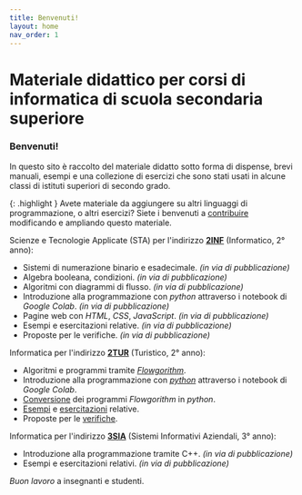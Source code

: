 ```yaml
---
title: Benvenuti!
layout: home
nav_order: 1
---
```


# Materiale didattico per corsi di informatica di scuola secondaria superiore

### Benvenuti!

In questo sito è raccolto del materiale didatto sotto forma di dispense,
brevi manuali, esempi e una collezione di esercizi che sono stati usati
in alcune classi di istituti superiori di secondo grado.

{: .highlight }
Avete materiale da aggiungere su altri linguaggi di programmazione, o altri esercizi?
Siete i benvenuti a [contribuire](contrib.md) modificando e ampliando questo materiale.

Scienze e Tecnologie Applicate (STA) per l'indirizzo **[2INF](2INF/index.md)** (Informatico, 2° anno):

- Sistemi di numerazione binario e esadecimale. _(in via di pubblicazione)_
- Algebra booleana, condizioni. _(in via di pubblicazione)_
- Algoritmi con diagrammi di flusso. _(in via di pubblicazione)_
- Introduzione alla programmazione con _python_ attraverso i notebook di _Google Colab_. _(in via di pubblicazione)_
- Pagine web con _HTML_, _CSS_, _JavaScript_. _(in via di pubblicazione)_
- Esempi e esercitazioni relative. _(in via di pubblicazione)_
- Proposte per le verifiche. _(in via di pubblicazione)_

Informatica per l'indirizzo **[2TUR](2TUR/index.md)** (Turistico, 2° anno):

- Algoritmi e programmi tramite _[Flowgorithm](2TUR/diagrammi/index.md)_.
- Introduzione alla programmazione con _[python](2TUR/codice/index.md)_
  attraverso i notebook di _Google Colab_.
- [Conversione](2TUR/codice/index.md#scrivere-codice-python-partendo-da-flowgorithm)
  dei programmi _Flowgorithm_ in _python_.
- [Esempi](2TUR/esempi/index.md) e [esercitazioni](2TUR/esercitazioni/index.md) relative.
- Proposte per le [verifiche](2TUR/verifiche/index.md).

Informatica per l'indirizzo **[3SIA](3SIA/index.md)** (Sistemi Informativi Aziendali, 3° anno):

- Introduzione alla programmazione tramite C++. _(in via di pubblicazione)_
- Esempi e esercitazioni relativi. _(in via di pubblicazione)_

_Buon lavoro_ a insegnanti e studenti.
